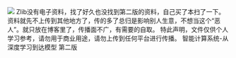<div style="display:none;" class="author">
{
    "title": "扫了本书",
    "date" : "2025-05-19",
    "weather" : "partly-cloudy",
    "description": "想看的书没有电子资源，实体书又太贵，只得出此下策",
    "tag" : ["生活","随笔","感想"]
}
</div>


![](https://sns-na-i1.xhscdn.com/spectrum/1040g0k031hlf305eja005pgi0nb1om97tpr4moo) 
Zlib没有电子资料，找了好久也没找到第二版的资料，自己买了本扫了一下。
资料就先不上传到其他地方了，传的多了总归是影响别人生意，不想当这个“恶人”。就只放在博客里了，传播面不广，有需要的自取。
特此声明，文件仅供个人学习参考，请勿用于商业用途，请勿上传到任何平台进行传播。
<files id="2" >智能计算系统-从深度学习到达模型 第二版</file>

